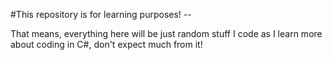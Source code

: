 #This repository is for learning purposes! --

That means, everything here will be just random stuff I code as I learn more about coding in C#, don't expect much from it!
